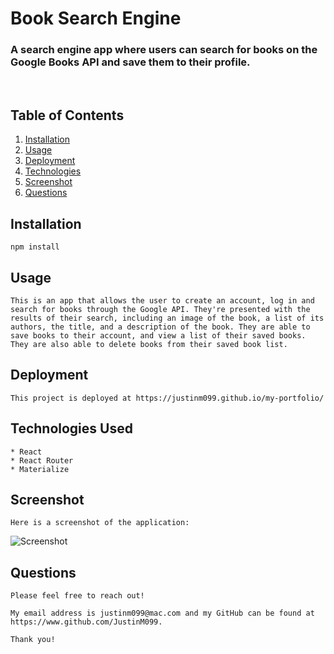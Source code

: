 # Book Search Engine

  ### A search engine app where users can search for books on the Google Books API and save them to their profile.
  
<br>
  

  ## Table of Contents
  
  1. [Installation](#installation)
  2. [Usage](#usage)
  3. [Deployment](#deployment)
  4. [Technologies](#technologies)
  5. [Screenshot](#screenshot)
  6. [Questions](#questions)
  
  ## Installation
  
    npm install

  ## Usage
  
    This is an app that allows the user to create an account, log in and search for books through the Google API. They're presented with the results of their search, including an image of the book, a list of its authors, the title, and a description of the book. They are able to save books to their account, and view a list of their saved books. They are also able to delete books from their saved book list.
  
  ## Deployment

    This project is deployed at https://justinm099.github.io/my-portfolio/
  

  ## Technologies Used

    * React
    * React Router
    * Materialize


 ## Screenshot

    Here is a screenshot of the application:

![Screenshot](src/assets/images/portfolio-screenshot.png)

    
  
  ## Questions
  
    Please feel free to reach out!
  
    My email address is justinm099@mac.com and my GitHub can be found at https://www.github.com/JustinM099.

    Thank you!
